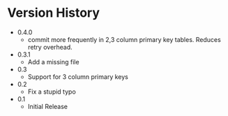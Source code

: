 # Version History

* 0.4.0
  * commit more frequently in 2,3 column primary key tables.  Reduces retry overhead.
* 0.3.1
  * Add a missing file
* 0.3
  * Support for 3 column primary keys
* 0.2
  * Fix a stupid typo
* 0.1
  * Initial Release
